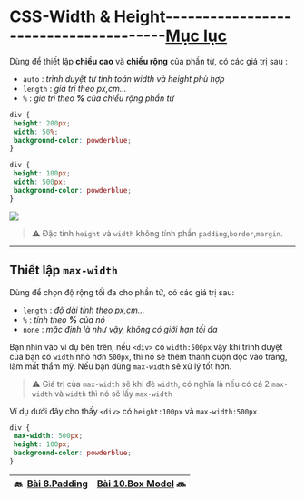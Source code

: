 # CSS-Width & Height--------------------------------------[Mục lục](https://github.com/Zenfection/CSS)

Dùng để thiết lập **chiều cao** và **chiều rộng** của phần tử, có các giá trị sau :

- `auto` : *trình duyệt tự tính toán width và height phù hợp*
- `length` : *giá trị theo px,cm...*
- `%` : *giá trị theo **%** của chiều rộng phần tử*

```css
div {
 height: 200px;
 width: 50%;
 background-color: powderblue;
}

div {
 height: 100px;
 width: 500px;
 background-color: powderblue;
}
```

![](https://st.quantrimang.com/photos/image/2018/06/19/css-height-width-eg.jpg)

> ⚠️ Đặc tính `height` và `width` không tính phần `padding`,`border`,`margin`. 

---

## Thiết lập `max-width`

Dùng để chọn độ rộng tối đa cho phần tử, có các giá trị sau:

- `length` : *độ dài tính theo px,cm...*
- `%` : *tính theo **%** của nó*
- `none` : *mặc định là như vậy, không có giới hạn tối đa*

Bạn nhìn vào ví dụ bên trên, nếu `<div>` có `width:500px` vậy khi trình duyệt của bạn có `width` nhỏ hơn `500px`, thì nó sẽ thêm thanh cuộn dọc vào trang, làm mất thẩm mỹ. Nếu bạn dùng `max-width` sẽ xử lý tốt hơn.

> ⚠️ Giá trị của `max-width` sẽ khi đè `width`, có nghĩa là nếu có cả 2 `max-width` và `width` thì nó sẽ lấy `max-width`

Ví dụ dưới đây cho thấy `<div>` có `height:100px` và `max-width:500px` 

```css
div {
 max-width: 500px;
 height: 100px;
 background-color: powderblue;
}
```

| 🔙  [Bài 8.Padding](https://github.com/Zenfection/CSS/blob/master/BasicCSS/8.Padding.md) | [Bài 10.Box Model](https://github.com/Zenfection/CSS/blob/master/BasicCSS/10.Box%20Model.md) 🔜 |
| -------------------------------------------------------------------------------------- | --------------------------------------------------------------------------------------- |